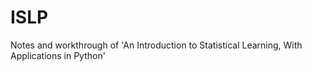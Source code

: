 # ISLP
Notes and workthrough of 'An Introduction to Statistical Learning, With Applications in Python'
